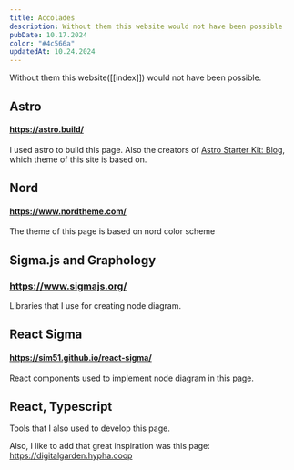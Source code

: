 ```yaml
---
title: Accolades
description: Without them this website would not have been possible
pubDate: 10.17.2024
color: "#4c566a"
updatedAt: 10.24.2024
---
```

Without them this website([[index]]) would not have been possible.

## Astro
#### https://astro.build/
I used astro to build this page. Also the creators of [Astro Starter Kit: Blog](https://github.com/withastro/astro/tree/main/examples/blog), which theme of this site is based on.

## Nord
#### https://www.nordtheme.com/
The theme of this page is based on nord color scheme

## Sigma.js and Graphology
### https://www.sigmajs.org/

Libraries that I use for creating node diagram.

## React Sigma
#### https://sim51.github.io/react-sigma/

React components used to implement node diagram in this page.

## React, Typescript

Tools that I also used to develop this page.

Also, I like to add that great inspiration was this page: https://digitalgarden.hypha.coop

